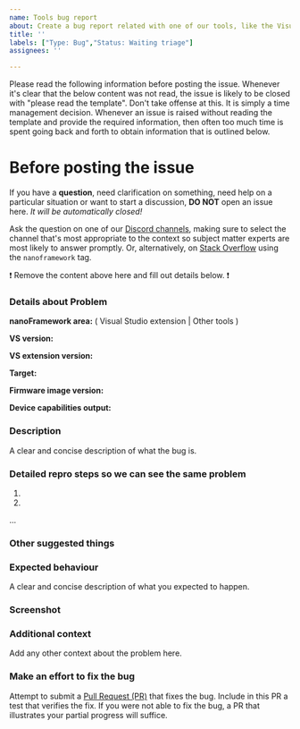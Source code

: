 ```yaml
---
name: Tools bug report
about: Create a bug report related with one of our tools, like the Visual Studio extension
title: ''
labels: ["Type: Bug","Status: Waiting triage"]
assignees: ''

---
```


Please read the following information before posting the issue. Whenever it's clear that the below content was not read, the issue is likely to be closed with "please read the template". Don't take offense at this. It is simply a time management decision. Whenever an issue is raised without reading the template and provide the required information, then often too much time is spent going back and forth to obtain information that is outlined below.

# **Before posting the issue**

If you have a **question**, need clarification on something, need help on a particular situation or want to start a discussion, **DO NOT** open an issue here. _It will be automatically closed!_ 

Ask the question on one of our [Discord channels](https://discordapp.com/invite/gCyBu8T), making sure to select the channel that's most appropriate to the context so subject matter experts are most likely to answer promptly. 
Or, alternatively, on [Stack Overflow](https://stackoverflow.com/questions/tagged/nanoframework) using the `nanoframework` tag. 

:exclamation: Remove the content above here and fill out details below. :exclamation:

### Details about Problem

**nanoFramework area:** ( Visual Studio extension | Other tools )

**VS version<!--(if relevant)-->:**

**VS extension version<!--(if relevant)-->:**

**Target<!--(if relevant)-->:**

**Firmware image version<!--(if relevant)-->:**

**Device capabilities output<!--(if relevant)-->:**

### Description

A clear and concise description of what the bug is.

### Detailed repro steps so we can see the same problem

1.

2.

...

### Other suggested things
<!-- if applicable/relevant -->

### Expected behaviour

A clear and concise description of what you expected to happen.

### Screenshot
<!-- if applicable/relevant -->
<!--Very helpful if you send along a few screenshots to help visualize the issue!-->

### Additional context

Add any other context about the problem here.

### Make an effort to fix the bug

Attempt to submit a [Pull Request (PR)](https://help.github.com/articles/about-pull-requests/) that fixes the bug. Include in this PR a test that verifies the fix. If you were not able to fix the bug, a PR that illustrates your partial progress will suffice.

<!-- bug-report-tools-tag DO NOT REMOVE -->
